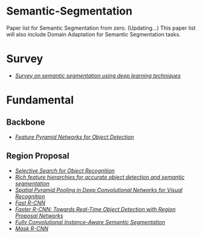 # Semantic-Segmentation

Paper list for Semantic Segmentation from zero. (Updating...)
 This paper list will also include Domain Adaptation for Semantic Segmentation tasks.

# Survey
- [*Survey on semantic segmentation using deep learning techniques*](https://www.sciencedirect.com/science/article/pii/S092523121930181X)


# Fundamental

## Backbone ##
- [*Feature Pyramid Networks for Object Detection*](https://arxiv.org/abs/1612.03144)

## Region Proposal ##
- [*Selective Search for Object Recognition*](https://link.springer.com/article/10.1007/s11263-013-0620-5)
- [*Rich feature hierarchies for accurate object detection and semantic segmentation*](https://arxiv.org/abs/1311.2524)
- [*Spatial Pyramid Pooling in Deep Convolutional Networks for Visual Recognition*](https://arxiv.org/abs/1406.4729)
- [*Fast R-CNN*](https://arxiv.org/abs/1504.08083)
- [*Faster R-CNN: Towards Real-Time Object Detection with Region Proposal Networks*](https://arxiv.org/abs/1506.01497)
- [*Fully Convolutional Instance-Aware Semantic Segmentation*](https://arxiv.org/abs/1611.07709v2)
- [*Mask R-CNN*](https://arxiv.org/abs/1703.06870)
